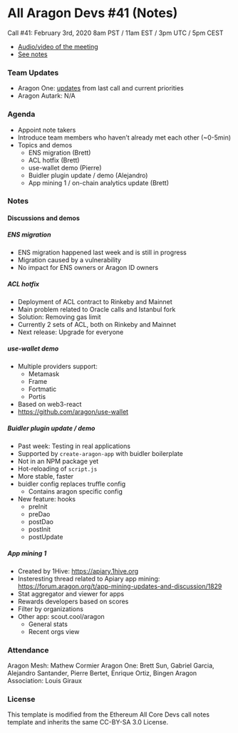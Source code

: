 # All Aragon Devs #41 (Notes)
Call #41: February 3rd, 2020 8am PST / 11am EST / 3pm UTC / 5pm CEST

- [Audio/video of the meeting](https://www.youtube.com/watch?v=LNWWHf2BapY)
- [See notes](#notes)

### Team Updates

* Aragon One: [updates](https://forum.aragon.org/t/all-aragon-devs-updates-and-planning-40/1784/7) from last call and current priorities 
* Aragon Autark: N/A


### Agenda
* Appoint note takers
* Introduce team members who haven’t already met each other (~0-5min)
* Topics and demos
  * ENS migration (Brett)
  * ACL hotfix (Brett)
  * use-wallet demo (Pierre)
  * Buidler plugin update / demo (Alejandro)
  * App mining 1 / on-chain analytics update (Brett)


### Notes

#### Discussions and demos

##### ENS migration

- ENS migration happened last week and is still in progress
- Migration caused by a vulnerability
- No impact for ENS owners or Aragon ID owners

##### ACL hotfix

- Deployment of ACL contract to Rinkeby and Mainnet
- Main problem related to Oracle calls and Istanbul fork
- Solution: Removing gas limit
- Currently 2 sets of ACL, both on Rinkeby and Mainnet
- Next release: Upgrade for everyone

##### use-wallet demo

- Multiple providers support:
  - Metamask
  - Frame
  - Fortmatic
  - Portis
- Based on web3-react
- https://github.com/aragon/use-wallet

##### Buidler plugin update / demo

- Past week: Testing in real applications
- Supported by `create-aragon-app` with buidler boilerplate
- Not in an NPM package yet
- Hot-reloading of `script.js`
- More stable, faster
- buidler config replaces truffle config
  - Contains aragon specific config
- New feature: hooks
  - preInit
  - preDao
  - postDao
  - postInit
  - postUpdate


##### App mining 1

- Created by 1Hive: https://apiary.1hive.org
- Insteresting thread related to Apiary app mining: 
https://forum.aragon.org/t/app-mining-updates-and-discussion/1829
- Stat aggregator and viewer for apps
- Rewards developers based on scores
- Filter by organizations
- Other app: scout.cool/aragon
  - General stats 
  - Recent orgs view

### Attendance


Aragon Mesh: Mathew Cormier
Aragon One: Brett Sun, Gabriel Garcia, Alejandro Santander, Pierre Bertet, Enrique Ortiz, Bingen
Aragon Association: Louis Giraux 


### License
This template is modified from the Ethereum All Core Devs call notes template and inherits the same CC-BY-SA 3.0 License.
